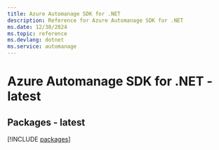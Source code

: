 ```yaml
---
title: Azure Automanage SDK for .NET
description: Reference for Azure Automanage SDK for .NET
ms.date: 12/30/2024
ms.topic: reference
ms.devlang: dotnet
ms.service: automanage
---
```

# Azure Automanage SDK for .NET - latest
## Packages - latest
[!INCLUDE [packages](automanage-index.md)]
